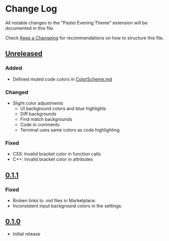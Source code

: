 # Change Log

All notable changes to the "Pastel Evening Theme" extension will be documented in this file.

Check [Keep a Changelog](http://keepachangelog.com/) for recommendations on how to structure this file.

## [Unreleased]

### Added

* Defined muted code colors in [ColorScheme.md]

### Changed

* Slight color adjustments
  * UI background colors and blue highlights
  * Diff backgrounds
  * Find match backgrounds
  * Code in comments
  * Terminal uses same colors as code highlighting

### Fixed

* CSS: Invalid bracket color in function calls
* C++: Invalid bracket color in attributes

## [0.1.1]

### Fixed

* Broken links to .md files in Marketplace.
* Inconsistent input background colors in the settings.

## [0.1.0]

- Initial release

[Unreleased]: https://github.com/kaiusl/pastel_evening_vscode/compare/v0.1.1...HEAD
[0.1.1]: https://github.com/kaiusl/pastel_evening_vscode/releases/tag/v0.1.1
[0.1.0]: https://github.com/kaiusl/pastel_evening_vscode/releases/tag/v0.1.0

[ColorScheme.md]: https://github.com/kaiusl/pastel_evening_vscode/blob/main/ColorScheme.md
